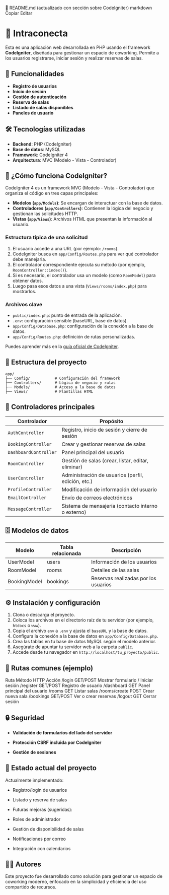 📄 README.md (actualizado con sección sobre CodeIgniter)
markdown
Copiar
Editar
# 🏢 Intraconecta

Esta es una aplicación web desarrollada en PHP usando el framework **CodeIgniter**, diseñada para gestionar un espacio de coworking. Permite a los usuarios registrarse, iniciar sesión y realizar reservas de salas.

## 🚀 Funcionalidades

- **Registro de usuarios**
- **Inicio de sesión**
- **Gestión de autenticación**
- **Reserva de salas**
- **Listado de salas disponibles**
- **Paneles de usuario**

## 🛠️ Tecnologías utilizadas

- **Backend**: PHP (CodeIgniter)
- **Base de datos**: MySQL
- **Framework**: CodeIgniter 4
- **Arquitectura**: MVC (Modelo - Vista - Controlador)

## 🧭 ¿Cómo funciona CodeIgniter?

CodeIgniter 4 es un framework MVC (Modelo - Vista - Controlador) que organiza el código en tres capas principales:

- **Modelos (`app/Models`)**: Se encargan de interactuar con la base de datos.
- **Controladores (`app/Controllers`)**: Contienen la lógica del negocio y gestionan las solicitudes HTTP.
- **Vistas (`app/Views`)**: Archivos HTML que presentan la información al usuario.

### Estructura típica de una solicitud

1. El usuario accede a una URL (por ejemplo: `/rooms`).
2. CodeIgniter busca en `app/Config/Routes.php` para ver qué controlador debe manejarla.
3. El controlador correspondiente ejecuta su método (por ejemplo, `RoomController::index()`).
4. Si es necesario, el controlador usa un modelo (como `RoomModel`) para obtener datos.
5. Luego pasa esos datos a una vista (`Views/rooms/index.php`) para mostrarlos.

### Archivos clave

- `public/index.php`: punto de entrada de la aplicación.
- `.env`: configuración sensible (baseURL, base de datos).
- `app/Config/Database.php`: configuración de la conexión a la base de datos.
- `app/Config/Routes.php`: definición de rutas personalizadas.

Puedes aprender más en la [guía oficial de CodeIgniter](https://codeigniter.com/user_guide/).

## 📁 Estructura del proyecto

```plaintext
app/
├── Config/           # Configuración del framework
├── Controllers/      # Lógica de negocio y rutas
├── Models/           # Acceso a la base de datos
├── Views/            # Plantillas HTML
```
## 🔧 Controladores principales
| Controlador         | Propósito                                              |
|---------------------|--------------------------------------------------------|
| `AuthController`    | Registro, inicio de sesión y cierre de sesión         |
| `BookingController` | Crear y gestionar reservas de salas                   |
| `DashboardController` | Panel principal del usuario                         |
| `RoomController`    | Gestión de salas (crear, listar, editar, eliminar)    |
| `UserController`    | Administración de usuarios (perfil, edición, etc.)    |
| `ProfileController` | Modificación de información del usuario               |
| `EmailController`   | Envío de correos electrónicos                         |
| `MessageController` | Sistema de mensajería (contacto interno o externo)    |

## 🗄️ Modelos de datos
| Modelo       | Tabla relacionada | Descripción                        |
|--------------|-------------------|----------------------------------|
| UserModel    | users             | Información de los usuarios       |
| RoomModel    | rooms             | Detalles de las salas             |
| BookingModel | bookings          | Reservas realizadas por los usuarios |

## ⚙️ Instalación y configuración
1. Clona o descarga el proyecto.
2. Coloca los archivos en el directorio raíz de tu servidor (por ejemplo, `htdocs` o `www`).
3. Copia el archivo `env` a `.env` y ajusta el `baseURL` y la base de datos.
4. Configura la conexión a la base de datos en `app/Config/Database.php`.
5. Crea las tablas en tu base de datos MySQL según el modelo anterior.
6. Asegúrate de apuntar tu servidor web a la carpeta `public`.
7. Accede desde tu navegador en `http://localhost/tu_proyecto/public`.

## 📌 Rutas comunes (ejemplo)
Ruta	Método HTTP	Acción
/login	GET/POST	Mostrar formulario / Iniciar sesión
/register	GET/POST	Registro de usuario
/dashboard	GET	Panel principal del usuario
/rooms	GET	Listar salas
/rooms/create	POST	Crear nueva sala
/bookings	GET/POST	Ver o crear reservas
/logout	GET	Cerrar sesión

## 🔒 Seguridad
- **Validación de formularios del lado del servidor**

- **Protección CSRF incluida por CodeIgniter**

- **Gestión de sesiones**

## 🧪 Estado actual del proyecto
Actualmente implementado:

- Registro/login de usuarios

- Listado y reserva de salas

- Futuras mejoras (sugeridas):

- Roles de administrador

- Gestión de disponibilidad de salas

- Notificaciones por correo

- Integración con calendarios

## 👨‍💻 Autores
Este proyecto fue desarrollado como solución para gestionar un espacio de coworking moderno, enfocado en la simplicidad y eficiencia del uso compartido de recursos.
